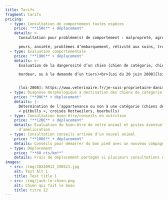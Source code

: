 ```yaml
---
title: Tarifs
fragment: tarifs
pricing:
  - type: Consultation de comportement toutes espèces
    price: "**150€** + déplacement"
    details: >-
      Consultation pour problème(s) de comportement : malpropreté, agressivité,

      peurs, anxiété, problèmes d’embarquement, rétivité aux soins, troubles du comportement alimentaire, stéréotypies/comportements anormaux, ...
  - type: Evaluation comportementale
    price: "**190€** + déplacement"
    details: >-
      Evaluation de la dangerosité d’un chien (chien de catégorie, chien

      mordeur, ou à la demande d’un tiers)<br>[Loi du 20 juin 2008][loi-2008]


      [loi-2008]: https://www.veterinaire.fr/je-suis-proprietaire-danimaux/fiches-pratiques/levaluation-comportementale-des-chiens
  - type: Diagnose morphologique à destination des chiens de catégorie
    price: "**90€** + déplacement"
    details: |-
      Détermination de l’appartenance ou non à une catégorie (chiens de type
      « pitbulls », croisés Rottweilers, boerbulls)
  - type: Consultation bien-être/conseils en nutrition
    price: "**120€** + déplacement"
    details: Evaluation du bien-être de votre animal et pistes éventuelles
      d’amélioration
  - type: Consultation conseils arrivée d’un nouvel animal
    price: "**100€** + déplacement"
    details: Conseils pour démarrer du bon pied avec un nouveau compagnon
  - type: Déplacement
    price: "**60 cts/km**"
    details: Frais de déplacement partagés si plusieurs consultations dans la meme zone
images:
  - src: /img/20220912_190521.jpg
    alt: Test Alt 1
    title: Test title 1
  - src: /img/jack-le-chien.png
    alt: Chien qui fait le beau
    title: titre 12
---
```

